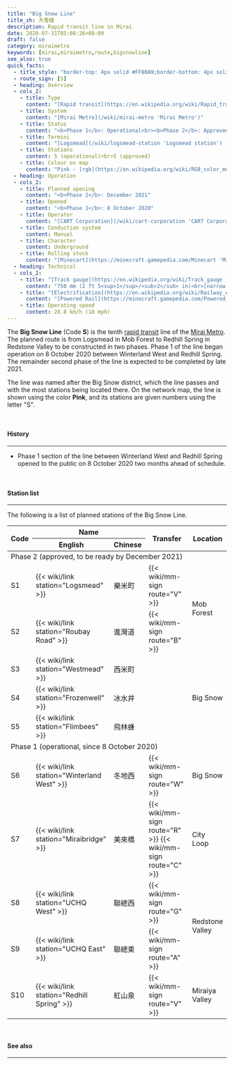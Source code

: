 ```yaml
---
title: "Big Snow Line"
title_zh: 大雪綫
description: Rapid transit line in Mirai
date: 2020-07-31T05:08:26+08:00
draft: false
category: miraimetro
keywords: [mirai,miraimetro,route,bigsnowline]
see_also: true
quick_facts:
  - title_style: "border-top: 4px solid #FF80A9;border-bottom: 4px solid #FF80A9;padding:2px 0;"
  - route_sign: [S]
  - heading: Overview
  - cols_2:
    - title: Type
      content: "[Rapid transit](https://en.wikipedia.org/wiki/Rapid_transit 'Rapid transit')"
    - title: System
      content: "[Mirai Metro](/wiki/mirai-metro 'Mirai Metro')"
    - title: Status
      content: "<b>Phase 1</b>: Operational<br><b>Phase 2</b>: Approved"
    - title: Termini
      content: "[Logsmead](/wiki/logsmead-station 'Logsmead station') (after December 2021)<br>[Winterland West](/wiki/winterland-west-station 'Winterland West station') (until December 2021)<br>[Redhill Spring](/wiki/redhill-spring-station 'Redhill Spring station')"
    - title: Stations
      content: 5 (operational)<br>5 (approved)
    - title: Colour on map
      content: "Pink - [rgb](https://en.wikipedia.org/wiki/RGB_color_model 'RGB color model')(255,128,169)"
  - heading: Operation
  - cols_2:
    - title: Planned opening
      content: "<b>Phase 2</b>: December 2021"
    - title: Opened
      content: "<b>Phase 1</b>: 8 October 2020"
    - title: Operator
      content: "[CART Corporation](/wiki/cart-corporation 'CART Corporation')"
    - title: Conduction system
      content: Manual
    - title: Character
      content: Underground
    - title: Rolling stock
      content: "[Minecart](https://minecraft.gamepedia.com/Minecart 'Minecart')<br>(Pink [Concrete](https://minecraft.gamepedia.com/Concrete 'Concrete'))"
  - heading: Technical
  - cols_2:
    - title: "[Track gauge](https://en.wikipedia.org/wiki/Track_gauge 'Track gauge')"
      content: "750 mm (2 ft ​5<sup>1</sup>/<sub>2</sub> in)<br>[narrow gauge](https://en.wikipedia.org/wiki/Narrow-gauge_railway 'Narrow-gauge railway')"
    - title: "[Electrification](https://en.wikipedia.org/wiki/Railway_electrification_system 'Railway electrification system')"
      content: "[Powered Rail](https://minecraft.gamepedia.com/Powered_Rail 'Powered Rail')"
    - title: Operating speed
      content: 28.8 km/h (18 mph)
---
```


The **Big Snow Line** (Code **S**) is the tenth [rapid transit](https://en.wikipedia.org/wiki/Rapid_transit "Rapid transit") line of the [Mirai Metro](/wiki/mirai-metro "Mirai Metro"). The planned route is from Logsmead in Mob Forest to Redhill Spring in Redstone Valley to be constructed in two phases. Phase 1 of the line began operation on 8 October 2020 between Winterland West and Redhill Spring. The remainder second phase of the line is expected to be completed by late 2021.

The line was named after the Big Snow district, which the line passes and with the most stations being located there. On the network map, the line is shown using the color **<span class="text-bsl">Pink</span>**, and its stations are given numbers using the letter \"S\".

<br>

#### History

---

- Phase 1 section of the line between Winterland West and Redhill Spring opened to the public on 8 October 2020 two months ahead of schedule.

<br>

#### Station list

---

The following is a list of planned stations of the Big Snow Line.

<div class="table-responsive">
  <table class="table table-sm table-bordered table-800 text-center">
    <thead class="bigsnowline">
      <tr>
        <th rowspan="2">Code</th>
        <th colspan="2" class="border-bottom-0">Name</th>
        <th rowspan="2">Transfer</th>
        <th rowspan="2">Location</th>
      </tr>
      <tr>
        <th>English</th>
        <th>Chinese</th>
      </tr>
    </thead>
    <tbody>
      <tr>
        <td colspan="5" class="alert-warning font-weight-bold">
          Phase 2 <span class="small font-italic font-weight-bold">(approved, to be ready by December 2021)</span>
        </td>
      <tr>
      <tr>
        <td>
          <span class="station-code station-code-sm station-code-bsl rounded-circle">S1</span>
        </td>
        <td>{{< wiki/link station="Logsmead" >}}</td>
        <td>樂米町</td>
        <td>
          {{< wiki/mm-sign route="V" >}}
        </td>
        <td rowspan="2">Mob Forest</td>
      </tr>
      <tr>
        <td>
          <span class="station-code station-code-sm station-code-bsl rounded-circle">S2</span>
        </td>
        <td>{{< wiki/link station="Roubay Road" >}}</td>
        <td>進灣道</td>
        <td>
          {{< wiki/mm-sign route="B" >}}
        </td>
      </tr>
      <tr>
        <td>
          <span class="station-code station-code-sm station-code-bsl rounded-circle">S3</span>
        </td>
        <td>{{< wiki/link station="Westmead" >}}</td>
        <td>西米町</td>
        <td></td>
        <td rowspan="3">Big Snow</td>
      </tr>
      <tr>
        <td>
          <span class="station-code station-code-sm station-code-bsl rounded-circle">S4</span>
        </td>
        <td>{{< wiki/link station="Frozenwell" >}}</td>
        <td>冰水井</td>
        <td></td>
      </tr>
      <tr>
        <td>
          <span class="station-code station-code-sm station-code-bsl rounded-circle">S5</span>
        </td>
        <td>{{< wiki/link station="Flimbees" >}}</td>
        <td>飛林蜂</td>
        <td></td>
      </tr>
      <tr>
        <td colspan="5" class="alert-success font-weight-bold">
          Phase 1 <span class="small font-italic font-weight-bold">(operational, since 8 October 2020)</span>
        </td>
      <tr>
      <tr>
        <td>
          <span class="station-code station-code-sm station-code-bsl rounded-circle">S6</span>
        </td>
        <td>{{< wiki/link station="Winterland West" >}}</td>
        <td>冬地西</td>
        <td>
          {{< wiki/mm-sign route="W" >}}
        </td>
        <td>Big Snow</td>
      </tr>
      <tr>
        <td>
          <span class="station-code station-code-sm station-code-bsl rounded-circle">S7</span>
        </td>
        <td>{{< wiki/link station="Miraibridge" >}}</td>
        <td>美來橋</td>
        <td>
          {{< wiki/mm-sign route="R" >}}
          {{< wiki/mm-sign route="C" >}}
        </td>
        <td>City Loop</td>
      </tr>
      <tr>
        <td>
          <span class="station-code station-code-sm station-code-bsl rounded-circle">S8</span>
        </td>
        <td>{{< wiki/link station="UCHQ West" >}}</td>
        <td>聯總西</td>
        <td>
          {{< wiki/mm-sign route="G" >}}
        </td>
        <td rowspan="2">Redstone Valley</td>
      </tr>
      <tr>
        <td>
          <span class="station-code station-code-sm station-code-bsl rounded-circle">S9</span>
        </td>
        <td>{{< wiki/link station="UCHQ East" >}}</td>
        <td>聯總東</td>
        <td>
          {{< wiki/mm-sign route="A" >}}
        </td>
      </tr>
      <tr>
        <td>
          <span class="station-code station-code-sm-dd station-code-bsl rounded-circle">S10</span>
        </td>
        <td>{{< wiki/link station="Redhill Spring" >}}</td>
        <td>紅山泉</td>
        <td>
          {{< wiki/mm-sign route="V" >}}
        </td>
        <td>Miraiya Valley</td>
      </tr>
    </tbody>
  </table>
</div>

<br>

#### See also

---